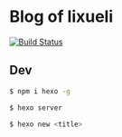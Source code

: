 # Blog of lixueli

[![Build Status](https://travis-ci.org/mixj93/lixueli-blog.svg?branch=master)](https://travis-ci.org/mixj93/lixueli-blog)

## Dev

```bash
$ npm i hexo -g

$ hexo server

$ hexo new <title>
```
